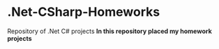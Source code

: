 # .Net-CSharp-Homeworks
Repository of .Net C# projects
**In this repository placed my homework projects**
